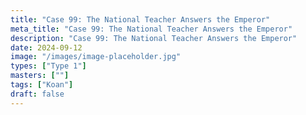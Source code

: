 ```yaml
---
title: "Case 99: The National Teacher Answers the Emperor"
meta_title: "Case 99: The National Teacher Answers the Emperor"
description: "Case 99: The National Teacher Answers the Emperor"
date: 2024-09-12
image: "/images/image-placeholder.jpg"
types: ["Type 1"]
masters: [""]
tags: ["Koan"]
draft: false
---
```


